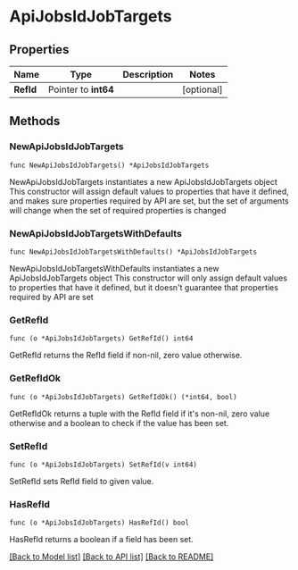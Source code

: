 # ApiJobsIdJobTargets

## Properties

Name | Type | Description | Notes
------------ | ------------- | ------------- | -------------
**RefId** | Pointer to **int64** |  | [optional] 

## Methods

### NewApiJobsIdJobTargets

`func NewApiJobsIdJobTargets() *ApiJobsIdJobTargets`

NewApiJobsIdJobTargets instantiates a new ApiJobsIdJobTargets object
This constructor will assign default values to properties that have it defined,
and makes sure properties required by API are set, but the set of arguments
will change when the set of required properties is changed

### NewApiJobsIdJobTargetsWithDefaults

`func NewApiJobsIdJobTargetsWithDefaults() *ApiJobsIdJobTargets`

NewApiJobsIdJobTargetsWithDefaults instantiates a new ApiJobsIdJobTargets object
This constructor will only assign default values to properties that have it defined,
but it doesn't guarantee that properties required by API are set

### GetRefId

`func (o *ApiJobsIdJobTargets) GetRefId() int64`

GetRefId returns the RefId field if non-nil, zero value otherwise.

### GetRefIdOk

`func (o *ApiJobsIdJobTargets) GetRefIdOk() (*int64, bool)`

GetRefIdOk returns a tuple with the RefId field if it's non-nil, zero value otherwise
and a boolean to check if the value has been set.

### SetRefId

`func (o *ApiJobsIdJobTargets) SetRefId(v int64)`

SetRefId sets RefId field to given value.

### HasRefId

`func (o *ApiJobsIdJobTargets) HasRefId() bool`

HasRefId returns a boolean if a field has been set.


[[Back to Model list]](../README.md#documentation-for-models) [[Back to API list]](../README.md#documentation-for-api-endpoints) [[Back to README]](../README.md)


